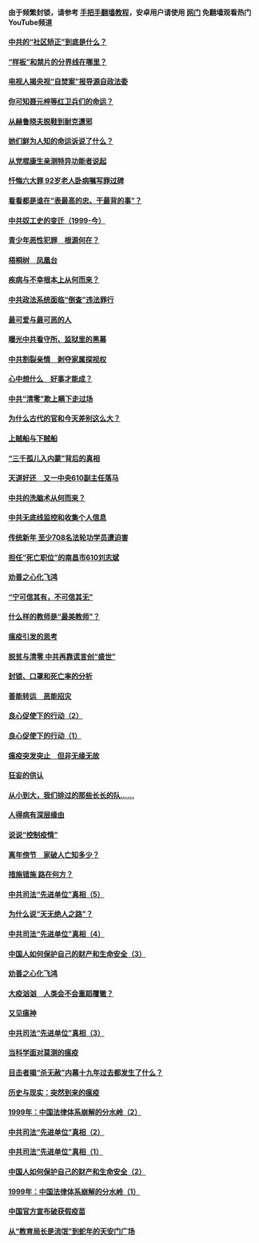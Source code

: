 #### 由于频繁封锁，请参考 [手把手翻墙教程](https://github.com/gfw-breaker/guides/wiki/)，安卓用户请使用 [网门](https://github.com/gfw-breaker/nogfw/blob/master/dl.md?t=04080501) 免翻墙观看热门YouTube频道 

#### [中共的“社区矫正”到底是什么？](../pages/19/422870.md?t=04080501) 

#### [“样板”和禁片的分界线在哪里？](../pages/19/422704.md?t=04080501) 

#### [电视人揭央视“自焚案”报导源自政法委](../pages/19/422770.md?t=04080501) 

#### [你可知聂元梓等红卫兵们的命运？](../pages/19/422848.md?t=04080501) 

#### [从赫鲁晓夫脱鞋到耐克遭邪](../pages/19/422826.md?t=04080501) 

#### [她们鲜为人知的命运诉说了什么？](../pages/19/422754.md?t=04080501) 

#### [从党棍康生亲测特异功能者说起](../pages/19/422657.md?t=04080501) 

#### [忏悔六大罪 92岁老人卧病嘱写罪过碑](../pages/19/422750.md?t=04080501) 

#### [看看都是谁在“表最高的忠、干最背的事”？](../pages/19/422703.md?t=04080501) 

#### [中共奴工史的变迁（1999-今）](../pages/19/422656.md?t=04080501) 

#### [青少年恶性犯罪　根源何在？](../pages/19/422449.md?t=04080501) 

#### [梧桐树　凤凰台](../pages/19/422442.md?t=04080501) 

#### [疾病与不幸根本上从何而来？](../pages/19/422438.md?t=04080501) 

#### [中共政法系统面临“倒查”违法罪行](../pages/19/422497.md?t=04080501) 

#### [最可爱与最可恶的人](../pages/19/422448.md?t=04080501) 

#### [曝光中共看守所、监狱里的黑幕](../pages/19/422390.md?t=04080501) 

#### [中共割裂亲情　剥夺家属探视权](../pages/19/422364.md?t=04080501) 

#### [心中想什么　好事才能成？](../pages/19/422318.md?t=04080501) 

#### [中共“清零”欺上瞒下走过场](../pages/19/422306.md?t=04080501) 

#### [为什么古代的官和今天差别这么大？](../pages/19/422228.md?t=04080501) 

#### [上贼船与下贼船](../pages/19/422276.md?t=04080501) 

#### [“三千孤儿入内蒙”背后的真相](../pages/19/422229.md?t=04080501) 

#### [天道好还　又一中央610副主任落马](../pages/19/422155.md?t=04080501) 

#### [中共的洗脑术从何而来？](../pages/19/422154.md?t=04080501) 

#### [中共无底线监控和收集个人信息](../pages/19/422039.md?t=04080501) 

#### [传统新年 至少708名法轮功学员遭迫害](../pages/19/421946.md?t=04080501) 

#### [担任“死亡职位”的南昌市610刘志斌](../pages/19/421957.md?t=04080501) 

#### [劝善之心化飞鸿](../pages/19/421164.md?t=04080501) 

#### [“宁可信其有，不可信其无”](../pages/19/421691.md?t=04080501) 

#### [什么样的教师是“最美教师”？](../pages/19/421755.md?t=04080501) 

#### [瘟疫引发的思考](../pages/19/421594.md?t=04080501) 

#### [脱贫与清零 中共再靠谎言创“盛世”](../pages/19/421590.md?t=04080501) 

#### [封锁、口罩和死亡率的分析](../pages/19/421495.md?t=04080501) 

#### [善能转运　恶能招灾](../pages/19/421334.md?t=04080501) 

#### [良心促使下的行动（2）](../pages/19/421361.md?t=04080501) 

#### [良心促使下的行动（1）](../pages/19/421302.md?t=04080501) 

#### [瘟疫突发突止　但非无缘无故](../pages/19/421281.md?t=04080501) 

#### [狂妄的供认](../pages/19/421199.md?t=04080501) 

#### [从小到大，我们排过的那些长长的队……](../pages/19/421243.md?t=04080501) 

#### [人得病有深层缘由](../pages/19/420864.md?t=04080501) 

#### [说说“控制疫情”](../pages/19/420831.md?t=04080501) 

#### [离年傍节　家破人亡知多少？](../pages/19/420563.md?t=04080501) 

#### [措施错施  路在何方？](../pages/19/420076.md?t=04080501) 

#### [中共司法“先进单位”真相（5）](../pages/19/419453.md?t=04080501) 

#### [为什么说“天无绝人之路”？](../pages/19/419618.md?t=04080501) 

#### [中共司法“先进单位”真相（4）](../pages/19/419452.md?t=04080501) 

#### [中国人如何保护自己的财产和生命安全（3）](../pages/19/419405.md?t=04080501) 

#### [劝善之心化飞鸿](../pages/19/418758.md?t=04080501) 

#### [大疫汹汹　人类会不会重蹈覆辙？](../pages/19/419691.md?t=04080501) 

#### [又见瘟神](../pages/19/419225.md?t=04080501) 

#### [中共司法“先进单位”真相（3）](../pages/19/419451.md?t=04080501) 

#### [当科学面对莫测的瘟疫](../pages/19/419625.md?t=04080501) 

#### [目击者揭“杀无赦”内幕十九年过去都发生了什么？](../pages/19/419617.md?t=04080501) 

#### [历史与现实：突然到来的瘟疫](../pages/19/419619.md?t=04080501) 

#### [1999年：中国法律体系崩解的分水岭（2）](../pages/19/419455.md?t=04080501) 

#### [中共司法“先进单位”真相（2）](../pages/19/419450.md?t=04080501) 

#### [中共司法“先进单位”真相（1）](../pages/19/419449.md?t=04080501) 

#### [中国人如何保护自己的财产和生命安全（2）](../pages/19/419404.md?t=04080501) 

#### [1999年：中国法律体系崩解的分水岭（1）](../pages/19/419454.md?t=04080501) 

#### [中国官方宣布破获假疫苗](../pages/19/419504.md?t=04080501) 

#### [从“教育局长是流氓”到蛇年的天安门广场](../pages/19/419470.md?t=04080501) 


